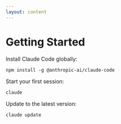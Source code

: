 ```yaml
---
layout: content
---
```


# Getting Started

Install Claude Code globally:

```
npm install -g @anthropic-ai/claude-code
```

Start your first session:

```
claude
```

Update to the latest version:

```
claude update
```
